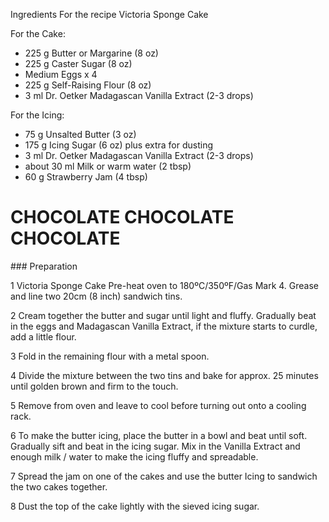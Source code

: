 Ingredients For the recipe Victoria Sponge Cake

For the Cake:
- 225 g	Butter or Margarine (8 oz)
- 225 g	Caster Sugar (8 oz)
- Medium Eggs x 4
- 225 g	Self-Raising Flour (8 oz)
- 3 ml	Dr. Oetker Madagascan Vanilla Extract (2-3 drops)

For the Icing:
- 75 g	Unsalted Butter (3 oz)
- 175 g	Icing Sugar (6 oz) plus extra for dusting
- 3 ml	Dr. Oetker Madagascan Vanilla Extract (2-3 drops)
- about 30 ml	Milk or warm water (2 tbsp)
- 60 g	Strawberry Jam (4 tbsp)

# CHOCOLATE CHOCOLATE CHOCOLATE

### Preparation

1
Victoria Sponge Cake
Pre-heat oven to 180ºC/350ºF/Gas Mark 4. Grease and line two 20cm (8 inch) sandwich tins.

2
Cream together the butter and sugar until light and fluffy. Gradually beat in the eggs and Madagascan Vanilla Extract, if the mixture starts to curdle, add a little flour.

3
Fold in the remaining flour with a metal spoon.

4
Divide the mixture between the two tins and bake for approx. 25 minutes until golden brown and firm to the touch.

5
Remove from oven and leave to cool before turning out onto a cooling rack.

6
To make the butter icing, place the butter in a bowl and beat until soft. Gradually sift and beat in the icing sugar. Mix in the Vanilla Extract and enough milk / water to make the icing fluffy and spreadable.

7
Spread the jam on one of the cakes and use the butter Icing to sandwich the two cakes together.

8
Dust the top of the cake lightly with the sieved icing sugar.